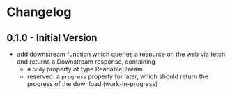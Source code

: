 # Changelog 

## 0.1.0 - Initial Version

- add downstream function which queries a resource on the web via fetch and returns a Downstream response, containing 
    - a `body` property of type ReadableStream<Uint8Array>
    - reserved: a `progress` property for later, which should return the progress of the download (work-in-progress) 
